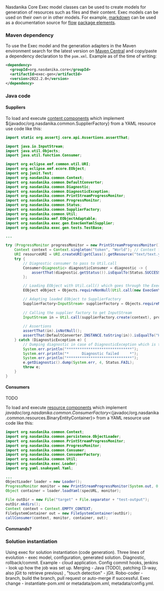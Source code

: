 Nasdanika Core Exec model classes can be used to create models for generation of resources such as files and their content.
Exec models can be used on their own or in other models.
For example, [markdown](content/Markdown.html) can be used as a documentation source for [flow](../../../flow/index.html) [package elements](../../../flow/PackageElement.html).

### Maven dependency

To use the Exec model and the generation adapters in the Maven environment search for the latest version on [Maven Central](https://mvnrepository.maven.org/artifact/org.nasdanika.core/exec-gen) and copy/paste a dependency declaration to the ``pom.xml``.
Example as of the time of writing:

```xml
<dependency>
  <groupId>org.nasdanika.core</groupId>
  <artifactId>exec-gen</artifactId>
  <version>2022.2.0</version>
</dependency>
```

### Java code

#### Suppliers

To load and execute [content components](content/package-summary.html) which implement ${javadoc/org.nasdanika.common.SupplierFactory}<InputStream> from a YAML resource use code like this:

```java
import static org.assertj.core.api.Assertions.assertThat;

import java.io.InputStream;
import java.util.Objects;
import java.util.function.Consumer;

import org.eclipse.emf.common.util.URI;
import org.eclipse.emf.ecore.EObject;
import org.junit.Test;
import org.nasdanika.common.Context;
import org.nasdanika.common.DefaultConverter;
import org.nasdanika.common.Diagnostic;
import org.nasdanika.common.DiagnosticException;
import org.nasdanika.common.PrintStreamProgressMonitor;
import org.nasdanika.common.ProgressMonitor;
import org.nasdanika.common.Status;
import org.nasdanika.common.SupplierFactory;
import org.nasdanika.common.Util;
import org.nasdanika.emf.EObjectAdaptable;
import org.nasdanika.exec.gen.ExecGenYamlSupplier;
import org.nasdanika.exec.gen.tests.TestBase;

...

try (ProgressMonitor progressMonitor = new PrintStreamProgressMonitor()) {
	Context context = Context.singleton("token", "World"); // Context for token expansion
	URI resourceURI = URI.createURI(getClass().getResource("text/text.yml").toString()); // URI to load YAML resource from		
	try {
		// Diagnostic consumer to pass to Util.call
		Consumer<Diagnostic> diagnosticConsumer = diagnostic -> {
			assertThat(diagnostic.getStatus()).isEqualTo(Status.SUCCESS);
		};

		// Loading EObject with Util.call() which goes through the ExecutionParticipant lifecycle - diagnose(), execute(), commit()/rollback(), close()
		EObject eObject = Objects.requireNonNull(Util.call(new ExecGenYamlSupplier(resourceURI, context), progressMonitor, diagnosticConsumer), "Loaded null from " + resourceURI);

		// Adapting loaded EObject to SupplierFactory
		SupplierFactory<InputStream> supplierFactory = Objects.requireNonNull(EObjectAdaptable.adaptToSupplierFactory(eObject, InputStream.class), "Cannot adapt to SupplierFactory");
		
		// Calling the supplier factory to get InputStream
		InputStream in = Util.call(supplierFactory.create(context), progressMonitor, diagnosticConsumer);
		
		// Assertions
		assertThat(in).isNotNull();
		assertThat(DefaultConverter.INSTANCE.toString(in)).isEqualTo("Hello World.");
	} catch (DiagnosticException e) {
		// Dumping diagnostic in case of DiagnosticException which is thrown if diagnostic status is FAIL
		System.err.println("******************************");
		System.err.println("*      Diagnostic failed     *");
		System.err.println("******************************");
		e.getDiagnostic().dump(System.err, 4, Status.FAIL);
		throw e;
	}		
}		
```

#### Consumers

TODO

To load and execute [resource components](resource/package-summary.html) which implement ${javadoc/org.nasdanika.common.ConsumerFactory}<${javadoc/org.nasdanika.common.resources.BinaryEntityContainer}> from a YAML resource use code like this:

```java
import org.nasdanika.common.Context;
import org.nasdanika.common.persistence.ObjectLoader;
import org.nasdanika.common.PrintStreamProgressMonitor;
import org.nasdanika.common.ProgressMonitor;
import org.nasdanika.common.Consumer;
import org.nasdanika.common.ConsumerFactory;
import org.nasdanika.common.Util;
import org.nasdanika.exec.Loader;
import org.yaml.snakeyaml.Yaml;

...
ObjectLoader loader = new Loader();
ProgressMonitor monitor = new PrintStreamProgressMonitor(System.out, 0, 4, false);
Object container = loader.loadYaml(specURL, monitor);
		
File outDir = new File("target" + File.separator + "test-output");
outDir.mkdirs();
Context context = Context.EMPTY_CONTEXT;		
FileSystemContainer out = new FileSystemContainer(outDir);
callConsumer(context, monitor, container, out);		
```

#### Commands?

### Solution instantiation

Using exec for solution instantiation (code generation). Three lines of evolution - exec model, configuration, generated solution.
Diagnostic, rollback/commit. Example - cloud application. Config commit hooks, jenkins - look up how the job was set up. 
Merging - Java (TODO), patching (3-way, also jGit to retrieve previous) , "touch detection" - jGit. 
Robo-coder - branch, build the branch, pull request or auto-merge if successful.
Exec change - instantiate-pom.xml or metadata/pom.xml, metadata/config.yml.